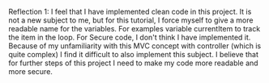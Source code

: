 Reflection 1:
I feel that I have implemented clean code in this project. It is not a new subject to me, but for this tutorial, I force myself to give a more readable name for the variables. For examples variable currentItem to track the item in the loop. 
For Secure code, I don't think I have implemented it. Because of my unfamiliarity with this MVC concept with controller (which is quite complex) I find it difficult to also implement this subject.
I believe that for further steps of this project I need to make my code more readable and more secure.
